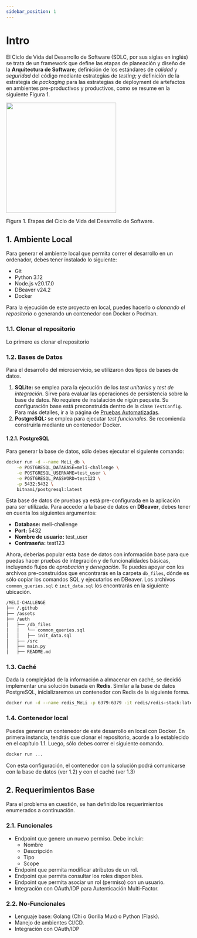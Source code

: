 ```yaml
---
sidebar_position: 1
---
```


# Intro

El Ciclo de Vida del Desarrollo de Software (SDLC, por sus siglas en inglés) se trata de un framework que define las etapas de planeación y diseño de la __Arquitectura de Software__; definición de los estándares de _calidad_ y _seguridad_ del código mediante estrategias de _testing_; y definición de la estrategia de _packaging_ para las estrategias de deployment de artefactos en ambientes pre-productivos y productivos, como se resume en la siguiente Figura 1.

<img src="../../img/SDLC.png" width="300px" />

Figura 1. Etapas del Ciclo de Vida del Desarrollo de Software.

## 1. Ambiente Local

Para generar el ambiente local que permita correr el desarrollo en un ordenador, debes tener instalado lo siguiente:

* Git
* Python 3.12
* Node.js v20.17.0
* DBeaver v24.2
* Docker

Para la ejecución de este proyecto en local, puedes hacerlo o _clonando el repositorio_ o generando un contenedor con Docker o Podman.

### 1.1. Clonar el repositorio

Lo primero es clonar el repositorio


### 1.2. Bases de Datos

Para el desarrollo del microservicio, se utilizaron dos tipos de bases de datos.

1. __SQLite:__ se emplea para la ejecución de los _test unitarios_ y _test de integración_. Sirve para evaluar las operaciones de persistencia sobre la base de datos. No requiere de instalación de nigún paquete. Su configuración base está preconstruida dentro de la clase `TestConfig`. Para más detalles, ir a la página de [Pruebas Automatizadas](./calidad/pruebas.md).
2. __PostgreSQL:__ se emplea para ejecutar _test funcionales_. Se recomienda construirla mediante un contenedor Docker. 

#### 1.2.1. PostgreSQL

Para generar la base de datos, sólo debes ejecutar el siguiente comando:

```sh
docker run -d --name MeLi_db \
    -e POSTGRESQL_DATABASE=meli-challenge \
    -e POSTGRESQL_USERNAME=test_user \
    -e POSTGRESQL_PASSWORD=test123 \
    -p 5432:5432 \
    bitnami/postgresql:latest
```

Esta base de datos de pruebas ya está pre-configurada en la aplicación para ser utilizada. Para acceder a la base de datos en __DBeaver__, debes tener en cuenta los siguientes argumentos:

* __Database:__ meli-challenge
* __Port:__ 5432
* __Nombre de usuario:__ test_user
* __Contraseña:__ test123

Ahora, deberías popular esta base de datos con información base para que puedas hacer pruebas de integración y de funcionalidades básicas, incluyendo flujos de _aprobación_ y _denegación_. Te puedes apoyar con los archivos pre-construidos que encontrarás en la carpeta `db_files`, dónde es sólo copiar los comandos SQL y ejecutarlos en DBeaver. Los archivos `common_queries.sql` e `init_data.sql` los encontrarás en la siguiente ubicación.

```bash
/MELI-CHALLENGE
├── /.github
├── /assets
├── /auth
│   ├── /db_files
│   │   └── common_queries.sql
│   │   ├── init_data.sql
│   ├── /src
│   ├── main.py
│   ├── README.md
```

### 1.3. Caché

Dada la complejidad de la información a almacenar en caché, se decidió implementar una solución basada en __Redis__. Similar a la base de datos PostgreSQL, inicializaremos un contenedor con Redis de la siguiente forma.

```sh
docker run -d --name redis_MeLi -p 6379:6379 -it redis/redis-stack:latest
```

### 1.4. Contenedor local

Puedes generar un contenedor de este desarrollo en local con Docker. En primera instancia, tendrás que clonar el repositorio, acorde a lo establecido en el capítulo 1.1. Luego, sólo debes correr el siguiente comando.

```sh
docker run ...
```

Con esta configuración, el contenedor con la solución podrá comunicarse con la base de datos (ver 1.2) y con el caché (ver 1.3)


## 2. Requerimientos Base

Para el problema en cuestión, se han definido los requerimientos enumerados a continuación.

### 2.1. Funcionales

* Endpoint que genere un nuevo permiso. Debe incluir:
    * Nombre
    * Descripción
    * Tipo
    * Scope
* Endpoint que permita modificar atributos de un rol.
* Endpoint que permita consultar los roles disponibles.
* Endpoint que permita asociar un rol (permiso) con un usuario.
* Integración con OAuth/IDP para Autenticación Multi-Factor.

### 2.2. No-Funcionales

* Lenguaje base: Golang (Chi o Gorilla Mux) o Python (Flask).
* Manejo de ambientes CI/CD.
* Integración con OAuth/IDP
